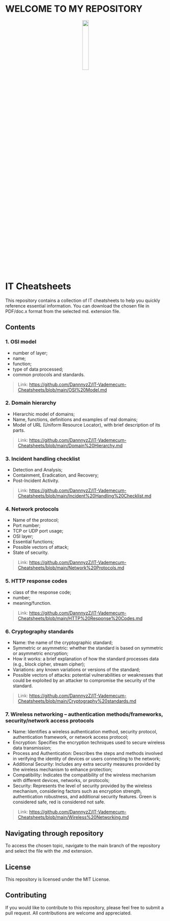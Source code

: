 # WELCOME TO MY REPOSITORY

<p align="center">
<img src="https://i.pinimg.com/originals/71/21/d5/7121d581f292b50843cd7f70d91dd9ef.gif" width="20%">
</p>

# IT Cheatsheets

This repository contains a collection of IT cheatsheets to help you quickly reference essential information. You can download the chosen file in PDF/doc.x format from the selected md. extension file.

## Contents
### 1. OSI model
- number of layer;
- name;
- function;
- type of data processed;
- common protocols and standards.

> Link: https://github.com/DannnyzZ/IT-Vademecum-Cheatsheets/blob/main/OSI%20Model.md

### 2. Domain hierarchy
- Hierarchic model of domains;
- Name, functions, definitions and examples of real domains;
- Model of URL (Uniform Resource Locator), with brief description of its parts.

> Link: https://github.com/DannnyzZ/IT-Vademecum-Cheatsheets/blob/main/Domain%20Hierarchy.md

### 3. Incident handling checklist
- Detection and Analysis;
- Containment, Eradication, and Recovery;
- Post-Incident Activity.

> Link: https://github.com/DannnyzZ/IT-Vademecum-Cheatsheets/blob/main/Incident%20Handling%20Checklist.md

### 4. Network protocols
- Name of the protocol;
- Port number;
- TCP or UDP port usage;
- OSI layer;
- Essential functions;
- Possible vectors of attack;
- State of security.

> Link: https://github.com/DannnyzZ/IT-Vademecum-Cheatsheets/blob/main/Network%20Protocols.md

### 5. HTTP response codes
- class of the response code;
- number;
- meaning/function.

> Link: https://github.com/DannnyzZ/IT-Vademecum-Cheatsheets/blob/main/HTTP%20Response%20Codes.md

### 6. Cryptography standards
- Name: the name of the cryptographic standard;
- Symmetric or asymmetric: whether the standard is based on symmetric or asymmetric encryption;
- How it works: a brief explanation of how the standard processes data (e.g., block cipher, stream cipher);
- Variations: any known variations or versions of the standard;
- Possible vectors of attacks: potential vulnerabilities or weaknesses that could be exploited by an attacker to compromise the security of the standard.

> Link: https://github.com/DannnyzZ/IT-Vademecum-Cheatsheets/blob/main/Cryptography%20standards.md

### 7. Wireless networking – authentication methods/frameworks, security/network access protocols
- Name: Identifies a wireless authentication method, security protocol, authentication framework, or network access protocol;
- Encryption: Specifies the encryption techniques used to secure wireless data transmission;
- Process and Authentication: Describes the steps and methods involved in verifying the identity of devices or users connecting to the network;
- Additional Security: Includes any extra security measures provided by the wireless mechanism to enhance protection;
- Compatibility: Indicates the compatibility of the wireless mechanism with different devices, networks, or protocols;
- Security: Represents the level of security provided by the wireless mechanism, considering factors such as encryption strength, authentication robustness, and additional security features. Green is considered safe, red is considered not safe.

> Link: https://github.com/DannnyzZ/IT-Vademecum-Cheatsheets/blob/main/Wireless%20Networking.md

## Navigating through repository

To access the chosen topic, navigate to the main branch of the repository and select the file with the .md extension.

## License

This repository is licensed under the MIT License.

## Contributing

If you would like to contribute to this repository, please feel free to submit a pull request. All contributions are welcome and appreciated.
